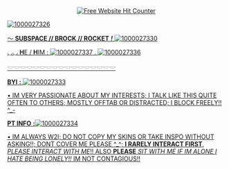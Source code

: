 
<div align='center'><a href='https://www.free-website-hit-counter.com'><img src='https://www.free-website-hit-counter.com/zc.php?d=9&id=518&s=288' border='0' alt='Free Website Hit Counter'></a><br /><small><a href='https://www.free-website-hit-counter.com' </a></small></div>


![1000027326](https://github.com/user-attachments/assets/11991226-0282-4b2b-8713-a174f81bab67)

〜 **SUBSPACE // BROCK // ROCKET**  ***!*** ![1000027330](https://github.com/user-attachments/assets/23580481-afbb-484b-a148-4748b309d086)

  ◡◡ **H**E / **H**IM : ![1000027337](https://github.com/user-attachments/assets/76a5caf1-1acf-4aa4-9081-972c46a18eca) .
![1000027336](https://github.com/user-attachments/assets/64574254-6164-46a6-8d97-5cda80bad1d5)

𓎟𓎟𓎟𓎟𓎟𓎟𓎟𓎟𓎟𓎟𓎟𓎟𓎟𓎟𓎟𓎟𓎟

**BYI** **:** ![1000027333](https://github.com/user-attachments/assets/e04a2da8-3499-4ddb-b24c-fab7d7828e14)

• IM VERY PASSIONATE ABOUT MY INTERESTS; I TALK LIKE THIS QUITE OFTEN TO OTHERS; MOSTLY OFFTAB OR DISTRACTED; I BLOCK FREELY!! ^_-

**PT INFO** **:**![1000027334](https://github.com/user-attachments/assets/86fd925f-4393-4ef5-bc77-eae91bac3794)

• IM ALWAYS W2I; DO NOT COPY MY SKINS OR TAKE INSPO WITHOUT ASKING!!; DONT COVER ME PLEASE ^_^; **I RARELY INTERACT FIRST**, *PLEASE INTERACT WITH ME*!! ALSO **PLEASE** *SIT WITH ME IF IM ALONE I HATE BEING LONELY!!* IM NOT CONTAGIOUS!!


